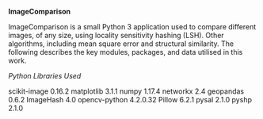 **ImageComparison**

ImageComparison is a small Python 3 application used to compare different images, of any size, using locality sensitivity hashing (LSH). Other algorithms, including mean square error and structural similarity. The following describes the key modules, packages, and data utilised in this work.

_Python Libraries Used_

scikit-image 0.16.2
matplotlib 3.1.1
numpy 1.17.4
networkx 2.4
geopandas 0.6.2
ImageHash 4.0
opencv-python 4.2.0.32
Pillow 6.2.1
pysal 2.1.0
pyshp 2.1.0